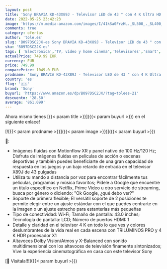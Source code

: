 ```yaml
---
layout: post
title: 'Sony BRAVIA KD-43X89J - Televisor LED de 43 " con 4 K Ultra HD  UHD   Alto rango dinámico  HDR  y Smart TV con Google TV  modelo 2021 '
date: 2022-05-25 23:42:23
image: 'https://m.media-amazon.com/images/I/41kSa0FrzHL._SL500_._SL400_.jpg'
comments: true
category: ofertas
author: 'tole.es'
slug: 'B097DSC2JX-es Sony BRAVIA KD-43X89J - Televisor LED de 43 " con 4 K...'
sku: 'B097DSC2JX-es'
tags: [ 'Electrónica','TV, vídeo y home cinema','Televisores','smart','sony','televisor','tv','🇪🇸', ]
actualPrice: 749.99 EUR
currency: EUR
price: 749.99
comparePrice: 1049.0 EUR
prodname: 'Sony BRAVIA KD-43X89J - Televisor LED de 43 " con 4 K Ultra HD  UHD   Alto rango dinámico  HDR  y Smart TV con Google TV  modelo 2021 '
country: 'es'
flag: '🇪🇸'
brand: 'Sony'
buyurl: 'https://www.amazon.es/dp/B097DSC2JX/?tag=tolees-21'
descuento: '28.50'
average: '861.099'
---
```


Ahora mismo tienes [{{< param title >}}]({{< param buyurl >}}) en el siguiente enlace!

[![{{< param prodname >}}]({{< param image >}})]({{< param buyurl >}})

🔎:

- Imágenes fluidas con Motionflow XR y panel nativo de 100 Hz/120 Hz; Disfruta de imágenes fluidas en películas de acción o escenas deportivas y también puedes beneficiarte de una gran capacidad de respuesta en los juegos y un bajo retardo de entrada en el televisor X89J de 43 pulgadas
- Utiliza tu mando a distancia por voz para encontrar fácilmente tus películas, programas y música favoritos; Pídele a Google que encuentre un título específico en Netflix, Prime Video u otro servicio de streaming, busca por género o diciendo: "Ok Google, ¿qué debo ver?"
- Soporte de primera flexible; El versátil soporte de 2 posiciones te permite elegir entre un ajuste estándar con el que puedes centrarte en la imagen o un ajuste estrecho para estanterías más pequeñas
- Tipo de conectividad: Wi-Fi; Tamaño de pantalla: 43.0 inches; Tecnología de pantalla: LCD; Número de puertos HDMI: 1
- Detalle y claridad en el televisor 4 K en todo lo que ves y colores deslumbrantes de la vida real en cada escena con TRILUMINOS PRO y 4 K HDR procesador X1
- Altavoces Dolby Vision/Atmos y X-Balanced con sonido multidimensional con los altavoces de televisión finamente sintonizados; Vive la experiencia cinematográfica en casa con este televisor Sony

[🛒 Visítala!!!]({{< param buyurl >}})
